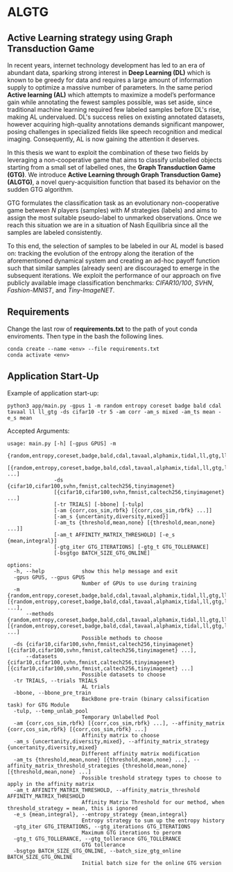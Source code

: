 # ALGTG
## Active Learning strategy using Graph Transduction Game
In recent years, internet technology development has led to an era of abundant data, sparking strong interest in **Deep Learning (DL)** which is known to be greedy for data and requires a large amount of information supply to optimize a massive number of parameters. In the same period **Active learning (AL)** which attempts to maximize a model’s performance gain while annotating the fewest samples possible, was set aside, since traditional machine learning required few labeled samples before DL's rise, making AL undervalued. DL's success relies on existing annotated datasets, however acquiring high-quality annotations demands significant manpower, posing challenges in specialized fields like speech recognition and medical imaging. Consequently, AL is now gaining the attention it deserves.

In this thesis we want to exploit the combination of these two fields by leveraging a non-cooperative game that aims to classify unlabelled objects starting from a small set of labelled ones, the **Graph Transduction Game (GTG)**. We introduce **Active Learning through Graph Transduction Game} (ALGTG)**, a novel query-acquisition function that based its behavior on the sudden GTG algorithm.

GTG formulates the classification task as an evolutionary non-cooperative game between *N* players (samples) with *M* strategies (labels) and aims to assign the most suitable pseudo-label to unmarked observations. Once we reach this situation we are in a situation of Nash Equilibria since all the samples are labeled consistently.

To this end, the selection of samples to be labeled in our AL model is based on: tracking the evolution of the entropy along the iteration of the aforementioned dynamical system and creating an ad-hoc payoff function such that similar samples (already seen) are discouraged to emerge in the subsequent iterations. We exploit the performance of our approach on five publicly available image classification benchmarks: *CIFAR10/100*, *SVHN*, *Fashion-MNIST*, and *Tiny-ImageNET*.

## Requirements

Change the last row of **requirements.txt** to the path of yout conda enviroments. Then type in the bash the following lines.
```
conda create --name <env> --file requirements.txt
conda activate <env>
```

## Application Start-Up
Example of application start-up:
```
python3 app/main.py -gpus 1 -m random entropy coreset badge bald cdal tavaal ll ll_gtg -ds cifar10 -tr 5 -am corr -am_s mixed -am_ts mean -e_s mean
```

Accepted Arguments:
```
usage: main.py [-h] [-gpus GPUS] -m
               {random,entropy,coreset,badge,bald,cdal,tavaal,alphamix,tidal,ll,gtg,ll_gtg,llmlp_gtg,lsmlps_gtg,lstmreg_gtg,lstmbc_gtg}
               [{random,entropy,coreset,badge,bald,cdal,tavaal,alphamix,tidal,ll,gtg,ll_gtg,llmlp_gtg,lsmlps_gtg,lstmreg_gtg,lstmbc_gtg} ...]
               -ds {cifar10,cifar100,svhn,fmnist,caltech256,tinyimagenet}
               [{cifar10,cifar100,svhn,fmnist,caltech256,tinyimagenet} ...]
               [-tr TRIALS] [-bbone] [-tulp]
               [-am {corr,cos_sim,rbfk} [{corr,cos_sim,rbfk} ...]]
               [-am_s {uncertanity,diversity,mixed}]
               [-am_ts {threshold,mean,none} [{threshold,mean,none} ...]]
               [-am_t AFFINITY_MATRIX_THRESHOLD] [-e_s {mean,integral}]
               [-gtg_iter GTG_ITERATIONS] [-gtg_t GTG_TOLLERANCE]
               [-bsgtgo BATCH_SIZE_GTG_ONLINE]

options:
  -h, --help            show this help message and exit
  -gpus GPUS, --gpus GPUS
                        Number of GPUs to use during training
  -m {random,entropy,coreset,badge,bald,cdal,tavaal,alphamix,tidal,ll,gtg,ll_gtg,llmlp_gtg,lsmlps_gtg,lstmreg_gtg,lstmbc_gtg} [{random,entropy,coreset,badge,bald,cdal,tavaal,alphamix,tidal,ll,gtg,ll_gtg,llmlp_gtg,lsmlps_gtg,lstmreg_gtg,lstmbc_gtg} ...], 
      --methods {random,entropy,coreset,badge,bald,cdal,tavaal,alphamix,tidal,ll,gtg,ll_gtg,llmlp_gtg,lsmlps_gtg,lstmreg_gtg,lstmbc_gtg} [{random,entropy,coreset,badge,bald,cdal,tavaal,alphamix,tidal,ll,gtg,ll_gtg,llmlp_gtg,lsmlps_gtg,lstmreg_gtg,lstmbc_gtg} ...]
                        Possible methods to choose
  -ds {cifar10,cifar100,svhn,fmnist,caltech256,tinyimagenet} [{cifar10,cifar100,svhn,fmnist,caltech256,tinyimagenet} ...], 
      --datasets {cifar10,cifar100,svhn,fmnist,caltech256,tinyimagenet} [{cifar10,cifar100,svhn,fmnist,caltech256,tinyimagenet} ...]
                        Possible datasets to choose
  -tr TRIALS, --trials TRIALS
                        AL trials
  -bbone, --bbone_pre_train
                        BackBone pre-train (binary calssification task) for GTG Module
  -tulp, --temp_unlab_pool
                        Temporary Unlabelled Pool
  -am {corr,cos_sim,rbfk} [{corr,cos_sim,rbfk} ...], --affinity_matrix {corr,cos_sim,rbfk} [{corr,cos_sim,rbfk} ...]
                        Affinity matrix to choose
  -am_s {uncertanity,diversity,mixed}, --affinity_matrix_strategy {uncertanity,diversity,mixed}
                        Different affinity matrix modification
  -am_ts {threshold,mean,none} [{threshold,mean,none} ...], --affinity_matrix_threshold_strategies {threshold,mean,none} [{threshold,mean,none} ...]
                        Possible treshold strategy types to choose to apply in the affinity matrix
  -am_t AFFINITY_MATRIX_THRESHOLD, --affinity_matrix_threshold AFFINITY_MATRIX_THRESHOLD
                        Affinity Matrix Threshold for our method, when threshold_strategy = mean, this is ignored
  -e_s {mean,integral}, --entropy_strategy {mean,integral}
                        Entropy strategy to sum up the entropy history
  -gtg_iter GTG_ITERATIONS, --gtg_iterations GTG_ITERATIONS
                        Maximum GTG iterations to perorm
  -gtg_t GTG_TOLLERANCE, --gtg_tollerance GTG_TOLLERANCE
                        GTG tollerance
  -bsgtgo BATCH_SIZE_GTG_ONLINE, --batch_size_gtg_online BATCH_SIZE_GTG_ONLINE
                        Initial batch size for the online GTG version

```


